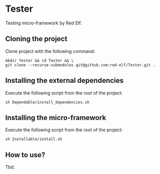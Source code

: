 # Tester

Testing micro-framework by Red Elf.

## Cloning the project

Clone project with the following command:

```shell
mkdir Tester && cd Tester && \
git clone --recurse-submodules git@github.com:red-elf/Tester.git .
```

## Installing the external dependencies

Execute the following script from the root of the project:

```shell
sh Dependable/install_dependencies.sh
```

## Installing the micro-framework

Execute the following script from the root of the project:

```shell
sh Installable/install.sh
```

## How to use?

Tbd.